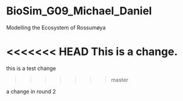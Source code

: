 # BioSim_G09_Michael_Daniel
Modelling the Ecosystem of Rossumøya

<<<<<<< HEAD
This is a change.
=======
this is a test change 
>>>>>>> master

a change in round 2